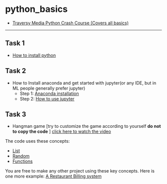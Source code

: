 # python_basics

- [Traversy Media Python Crash Course (Covers all basics)](https://www.youtube.com/watch?v=JJmcL1N2KQs&t=101s)

---

## Task 1

- [How to install python](https://www.youtube.com/watch?v=wp15jyylSEQ)

## Task 2

- How to Install anaconda and get started with jupyter(or any IDE, but in ML people generally prefer jupyter)
   - Step 1: [Anaconda installation](https://www.anaconda.com/products/individual) 
   - Step 2: [How to use jupyter](https://www.youtube.com/watch?v=-MyjG00la2k)

## Task 3

- Hangman game [try to customize the game according to yourself **do not to copy the code** ]
[click here to watch the video](https://www.youtube.com/watch?v=PpoBVCagFo4])

The code uses these concepts:
- [List](https://www.youtube.com/watch?v=ohCDWZgNIU0)
- [Random](https://www.youtube.com/watch?v=JloQCKZZFc0)
- [Functions](https://www.youtube.com/watch?v=BVfCWuca9nw)

You are free to make any other project using these key concepts. Here is one more example: [A Restaurant Billing system](https://github.com/HarshKapadia2/Restaurant-Billing-Python)
